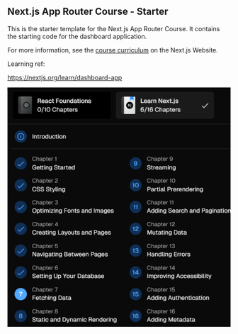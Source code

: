 ## Next.js App Router Course - Starter

This is the starter template for the Next.js App Router Course. It contains the starting code for the dashboard application.

For more information, see the [course curriculum](https://nextjs.org/learn) on the Next.js Website.

Learning ref:

https://nextjs.org/learn/dashboard-app

![1723929978750](image/README/1723929978750.png)
